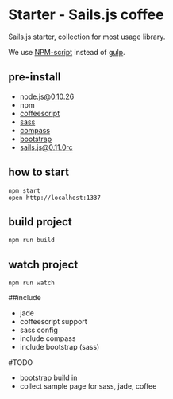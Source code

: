 # Starter - Sails.js coffee

Sails.js starter, collection for most usage library.

We use [NPM-script](https://docs.npmjs.com/misc/scripts) instead of [gulp](http://gulpjs.com/).

## pre-install

 * node.js@0.10.26
 * npm
 * [coffeescript](http://coffeescript.org/)
 * [sass](http://sass-lang.com/install)
 * [compass](http://compass-style.org/install/)
 * [bootstrap](https://github.com/twbs/bootstrap-sass)
 * [sails.js@0.11.0rc](http://sailsjs.org/)

## how to start

```
npm start
open http://localhost:1337
```

## build project

```
npm run build
```

## watch project

```
npm run watch
```

##include

 * jade
 * coffeescript support
 * sass config
 * include compass
 * include bootstrap (sass)

#TODO

 * bootstrap build in
 * collect sample page for sass, jade, coffee

